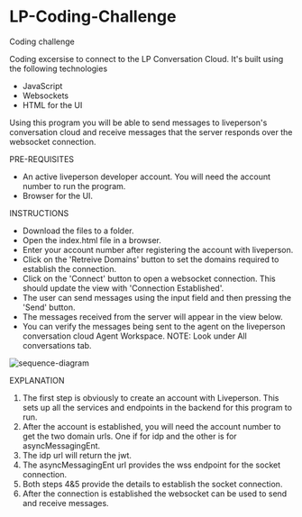 # LP-Coding-Challenge
Coding challenge

Coding excersise to connect to the LP Conversation Cloud. It's built using the following technologies
- JavaScript
- Websockets
- HTML for the UI

Using this program you will be able to send messages to liveperson's conversation cloud and receive messages that the server responds over the websocket connection.

PRE-REQUISITES
- An active liveperson developer account. You will need the account number to run the program.
- Browser for the UI.

INSTRUCTIONS
- Download the files to a folder.
- Open the index.html file in a browser.
- Enter your account number after registering the account with liveperson.
- Click on the 'Retreive Domains' button to set the domains required to establish the connection.
- Click on the 'Connect' button to open a websocket connection. This should update the view with 'Connection Established'.
- The user can send messages using the input field and then pressing the 'Send' button.
- The messages received from the server will appear in the view below.
- You can verify the messages being sent to the agent on the liveperson conversation cloud Agent Workspace. NOTE: Look under All conversations tab.

![sequence-diagram](https://user-images.githubusercontent.com/20487020/145467013-92f71953-bde7-4da7-9ab9-5285551ecfcb.png)

EXPLANATION
1. The first step is obviously to create an account with Liveperson. This sets up all the services and endpoints in the backend for this program to run.
2. After the account is established, you will need the account number to get the two domain urls. One if for idp and the other is for asyncMessagingEnt.
3. The idp url will return the jwt.
4. The asyncMessagingEnt url provides the wss endpoint for the socket connection.
5. Both steps 4&5 provide the details to establish the socket connection. 
6. After the connection is established the websocket can be used to send and receive messages.
